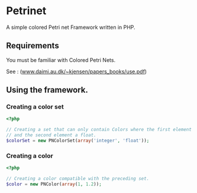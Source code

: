 Petrinet
========

A simple colored Petri net Framework written in PHP.

## Requirements

You must be familiar with Colored Petri Nets.

See :
(www.daimi.au.dk/~kjensen/papers_books/use.pdf)

## Using the framework.

### Creating a color set

```php
<?php

// Creating a set that can only contain Colors where the first element is an integer,
// and the second element a float.
$colorSet = new PNColorSet(array('integer', 'float'));
```

### Creating a color

```php
<?php

// Creating a color compatible with the preceding set.
$color = new PNColor(array(1, 1.2));
```
